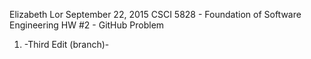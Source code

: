 Elizabeth Lor
September 22, 2015
CSCI 5828 - Foundation of Software Engineering
HW #2 - GitHub Problem

1. -Third Edit (branch)-